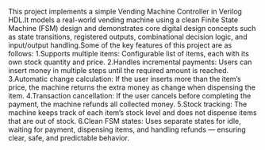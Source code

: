 This project implements a simple Vending Machine Controller in Verilog HDL.It models a real-world vending machine using a clean Finite State Machine (FSM) design and demonstrates core digital design concepts such as state transitions, registered outputs, combinational decision logic, and input/output handling.Some of the key features of this project are as 
follows:
1.Supports multiple items:
  Configurable list of items, each with its own stock quantity and price.
2.Handles incremental payments:
  Users can insert money in multiple steps until the required amount is reached.
3.Automatic change calculation:
  If the user inserts more than the item’s price, the machine returns the extra money as change when dispensing the item.
4.Transaction cancellation:
If the user cancels before completing the payment, the machine refunds all collected money.
5.Stock tracking:
The machine keeps track of each item’s stock level and does not dispense items that are out of stock.
6.Clean FSM states:
Uses separate states for idle, waiting for payment, dispensing items, and handling refunds — ensuring clear, safe, and predictable behavior.
